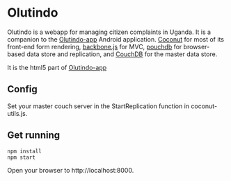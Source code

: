 # Olutindo

Olutindo is a webapp for managing citizen complaints in Uganda. It is a companion to the
[Olutindo-app](https://github.com/chrisekelley/olutindo-app) Android application.
[Coconut](http://chrisekelley.github.io/coconut/) for most of its front-end form rendering, [backbone.js](http://backbonejs.org) for MVC,
[pouchdb](http://pouchdb.com/) for browser-based data store and replication, and [CouchDB](http://couchdb.apache.org/) for the master data store.

It is the html5 part of [Olutindo-app](https://github.com/chrisekelley/olutindo-app)

## Config

Set your master couch server in the StartReplication function in coconut-utils.js.

## Get running

    npm install
    npm start

Open your browser to http://localhost:8000.

